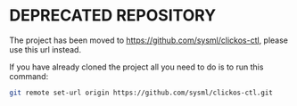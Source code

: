 # DEPRECATED REPOSITORY

The project has been moved to https://github.com/sysml/clickos-ctl,
please use this url instead.

If you have already cloned the project all you need to do is to run
this command:

```bash
git remote set-url origin https://github.com/sysml/clickos-ctl.git
```
